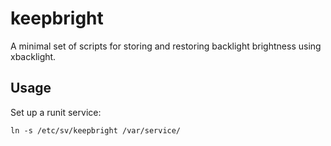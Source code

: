 keepbright
==========

A minimal set of scripts for storing and restoring backlight brightness using
xbacklight.

## Usage

Set up a runit service:
```
ln -s /etc/sv/keepbright /var/service/
```
